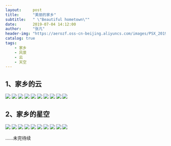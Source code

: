 ```yaml
---
layout:     post
title:      "美丽的家乡"
subtitle:   " \"Beautiful hometown\""
date:       2019-07-04 14:12:00
author:     "张凡"
header-img: "https://aerozf.oss-cn-beijing.aliyuncs.com/images/PSX_20190621_112151.jpg"
catalog: true
tags:
    - 家乡
    - 风景
    - 云
    - 天空
---
```


## 1、家乡的云
![](https://aerozf.oss-cn-beijing.aliyuncs.com/images/IMG_20190628_132223.jpg)
![](https://aerozf.oss-cn-beijing.aliyuncs.com/images/IMG_20190628_132256.jpg)
![](https://aerozf.oss-cn-beijing.aliyuncs.com/images/IMG_20190628_132303.jpg)
![](https://aerozf.oss-cn-beijing.aliyuncs.com/images/IMG_20190704_131817.jpg)
![](https://aerozf.oss-cn-beijing.aliyuncs.com/images/IMG_20190704_131831.jpg)
![](https://aerozf.oss-cn-beijing.aliyuncs.com/images/IMG_20190704_132424.jpg)
![](https://aerozf.oss-cn-beijing.aliyuncs.com/images/IMG_20190704_132739.jpg)
![](https://aerozf.oss-cn-beijing.aliyuncs.com/images/IMG_20190704_132813.jpg)
![](https://aerozf.oss-cn-beijing.aliyuncs.com/images/PSX_20190621_111502.jpg)
![](https://aerozf.oss-cn-beijing.aliyuncs.com/images/PSX_20190621_112151.jpg)

## 2、家乡的星空
![](https://aerozf.oss-cn-beijing.aliyuncs.com/images/PSX_20190702_223711.jpg)
![](https://aerozf.oss-cn-beijing.aliyuncs.com/images/PSX_20190702_223825.jpg)
![](https://aerozf.oss-cn-beijing.aliyuncs.com/images/PSX_20190702_224158.jpg)
![](https://aerozf.oss-cn-beijing.aliyuncs.com/images/PSX_20190702_224355.jpg)
![](https://aerozf.oss-cn-beijing.aliyuncs.com/images/PSX_20190702_224535.jpg)
![](https://aerozf.oss-cn-beijing.aliyuncs.com/images/PSX_20190702_224604.jpg)
![](https://aerozf.oss-cn-beijing.aliyuncs.com/images/PSX_20190702_224714.jpg)
![](https://aerozf.oss-cn-beijing.aliyuncs.com/images/PSX_20190702_224753.jpg)
![](https://aerozf.oss-cn-beijing.aliyuncs.com/images/PSX_20190702_224827.jpg)
![](https://aerozf.oss-cn-beijing.aliyuncs.com/images/PSX_20190702_224903.jpg)

......未完待续
